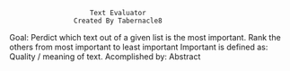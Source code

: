 
                        Text Evaluator 
                    Created By Tabernacle8

Goal: Perdict which text out of a given list is the most important. Rank the others from most important to least important
Important is defined as: Quality / meaning of text. 
Acomplished by: Abstract
